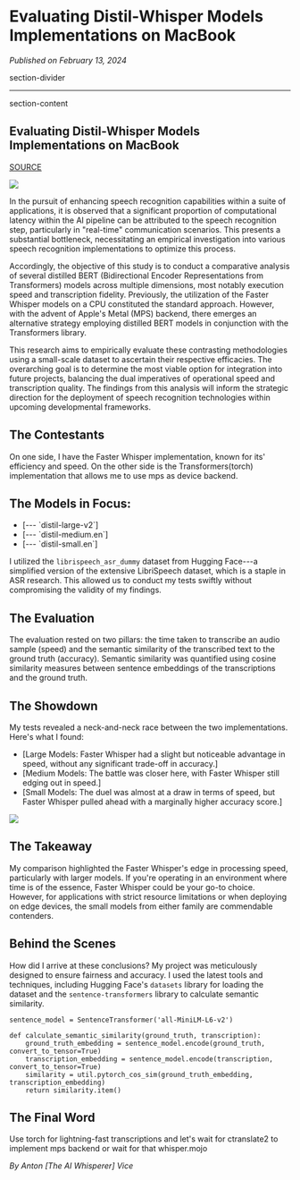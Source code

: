 # Evaluating Distil-Whisper Models Implementations on MacBook

*Published on February 13, 2024*

section-divider

------------------------------------------------------------------------

 section-content

## Evaluating Distil-Whisper Models Implementations on MacBook 

[SOURCE](https://github.com/antonvice/Distil-Whisper-Test-mps)


![](https://cdn-images-1.medium.com/max/800/1*ut821QtY5NrfNc4BHWCMvg.png)


In the pursuit of enhancing speech recognition capabilities within a
suite of applications, it is observed that a significant proportion of
computational latency within the AI pipeline can be attributed to the
speech recognition step, particularly in "real-time" communication
scenarios. This presents a substantial bottleneck, necessitating an
empirical investigation into various speech recognition implementations
to optimize this process.

Accordingly, the objective of this study is to conduct a comparative
analysis of several distilled BERT (Bidirectional Encoder
Representations from Transformers) models across multiple dimensions,
most notably execution speed and transcription fidelity. Previously, the
utilization of the Faster Whisper models on a CPU constituted the
standard approach. However, with the advent of Apple's Metal (MPS)
backend, there emerges an alternative strategy employing distilled BERT
models in conjunction with the Transformers library.

This research aims to empirically evaluate these contrasting
methodologies using a small-scale dataset to ascertain their respective
efficacies. The overarching goal is to determine the most viable option
for integration into future projects, balancing the dual imperatives of
operational speed and transcription quality. The findings from this
analysis will inform the strategic direction for the deployment of
speech recognition technologies within upcoming developmental
frameworks.

## The Contestants 

On one side, I have the Faster Whisper implementation, known for its'
efficiency and speed. On the other side is the Transformers(torch)
implementation that allows me to use mps as device backend.

## The Models in Focus: 

-   [--- \`distil-large-v2\`]
-   [--- \`distil-medium.en\`]
-   [--- \`distil-small.en\`]

I utilized the `librispeech_asr_dummy`
dataset from Hugging Face---a simplified version of the extensive
LibriSpeech dataset, which is a staple in ASR research. This allowed us
to conduct my tests swiftly without compromising the validity of my
findings.

## The Evaluation 

The evaluation rested on two pillars: the time taken to transcribe an
audio sample (speed) and the semantic similarity of the transcribed text
to the ground truth (accuracy). Semantic similarity was quantified using
cosine similarity measures between sentence embeddings of the
transcriptions and the ground truth.

## The Showdown 

My tests revealed a neck-and-neck race between the two implementations.
Here's what I found:

-   [Large Models: Faster Whisper had a slight but noticeable advantage
    in speed, without any significant trade-off in accuracy.]
-   [Medium Models: The battle was closer here, with Faster Whisper
    still edging out in speed.]
-   [Small Models: The duel was almost at a draw in terms of speed, but
    Faster Whisper pulled ahead with a marginally higher accuracy
    score.]


![](https://cdn-images-1.medium.com/max/800/1*N0aSVTxHkgFqpPuSDhOEgQ.png)


## The Takeaway 

My comparison highlighted the Faster Whisper's edge in processing speed,
particularly with larger models. If you're operating in an environment
where time is of the essence, Faster Whisper could be your go-to choice.
However, for applications with strict resource limitations or when
deploying on edge devices, the small models from either family are
commendable contenders.

## Behind the Scenes 

How did I arrive at these conclusions? My project was meticulously
designed to ensure fairness and accuracy. I used the latest tools and
techniques, including Hugging Face's `datasets` library for loading the dataset and the
`sentence-transformers` library to
calculate semantic similarity.

``` 
sentence_model = SentenceTransformer('all-MiniLM-L6-v2')

def calculate_semantic_similarity(ground_truth, transcription):
    ground_truth_embedding = sentence_model.encode(ground_truth, convert_to_tensor=True)
    transcription_embedding = sentence_model.encode(transcription, convert_to_tensor=True)
    similarity = util.pytorch_cos_sim(ground_truth_embedding, transcription_embedding)
    return similarity.item()
```

## The Final Word 

Use torch for lightning-fast transcriptions and let's wait for
ctranslate2 to implement mps backend or wait for that whisper.mojo

*By Anton [The AI Whisperer] Vice*
